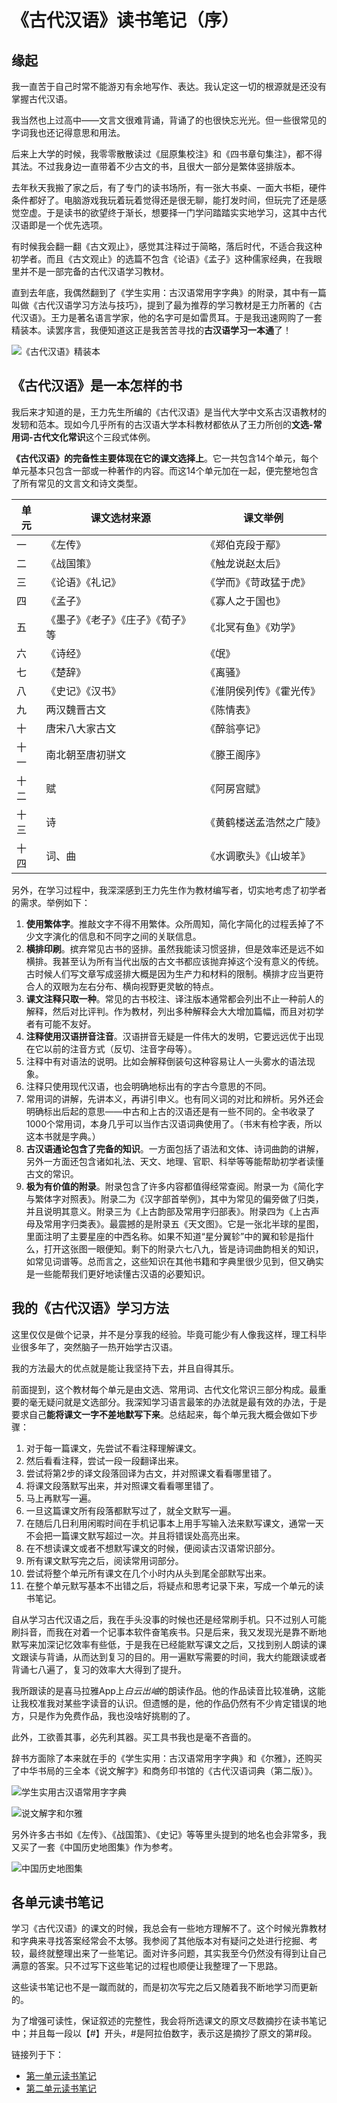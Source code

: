 # 《古代汉语》读书笔记（序）

## 缘起

我一直苦于自己时常不能游刃有余地写作、表达。我认定这一切的根源就是还没有掌握古代汉语。

我当然也上过高中——文言文很难背诵，背诵了的也很快忘光光。但一些很常见的字词我也还记得意思和用法。

后来上大学的时候，我零零散散读过《屈原集校注》和《四书章句集注》，都不得其法。不过我身边一直带着不少古文的书，且很大一部分是繁体竖排版本。

去年秋天我搬了家之后，有了专门的读书场所，有一张大书桌、一面大书柜，硬件条件都好了。电脑游戏我玩着玩着觉得还是很无聊，能打发时间，但玩完了还是感觉空虚。于是读书的欲望终于渐长，想要择一门学问踏踏实实地学习，这其中古代汉语即是一个优先选项。

有时候我会翻一翻《古文观止》，感觉其注释过于简略，落后时代，不适合我这种初学者。而且《古文观止》的选篇不包含《论语》《孟子》这种儒家经典，在我眼里并不是一部完备的古代汉语学习教材。

直到去年底，我偶然翻到了《学生实用：古汉语常用字字典》的附录，其中有一篇叫做《古代汉语学习方法与技巧》，提到了最为推荐的学习教材是王力所著的《古代汉语》。王力是著名语言学家，他的名字可是如雷贯耳。于是我迅速网购了一套精装本。读罢序言，我便知道这正是我苦苦寻找的**古汉语学习一本通**了！

![《古代汉语》精装本](./古代汉语王力著.jpg)

## 《古代汉语》是一本怎样的书

我后来才知道的是，王力先生所编的《古代汉语》是当代大学中文系古汉语教材的发轫和范本。现如今几乎所有的古汉语大学本科教材都依从了王力所创的**文选-常用词-古代文化常识**这个三段式体例。

**《古代汉语》的完备性主要体现在它的课文选择上**。它一共包含14个单元，每个单元基本只包含一部或一种著作的内容。而这14个单元加在一起，便完整地包含了所有常见的文言文和诗文类型。

| 单元 | 课文选材来源 | 课文举例 |
| --- | --------------------------  | --------------------- |
| 一  | 《左传》                      | 《郑伯克段于鄢》        |
| 二  | 《战国策》                    | 《触龙说赵太后》         |
| 三  | 《论语》《礼记》               | 《学而》《苛政猛于虎》    |
| 四  | 《孟子》                      | 《寡人之于国也》         |
| 五  | 《墨子》《老子》《庄子》《荀子》等| 《北冥有鱼》《劝学》      |
| 六  | 《诗经》                      | 《氓》                 |
| 七  | 《楚辞》                      | 《离骚》               |
| 八  | 《史记》《汉书》                | 《淮阴侯列传》《霍光传》 |
| 九  | 两汉魏晋古文                   | 《陈情表》             |
| 十  | 唐宋八大家古文                 | 《醉翁亭记》            |
| 十一 | 南北朝至唐初骈文               | 《滕王阁序》            |
| 十二 | 赋                           | 《阿房宫赋》            |
| 十三 | 诗                           | 《黄鹤楼送孟浩然之广陵》  |
| 十四 | 词、曲                        | 《水调歌头》《山坡羊》   |

另外，在学习过程中，我深深感到王力先生作为教材编写者，切实地考虑了初学者的需求。举例如下：

1. **使用繁体字**。推敲文字不得不用繁体。众所周知，简化字简化的过程丢掉了不少文字演化的信息和不同字之间的关联信息。
2. **横排印刷**。摈弃常见古书的竖排。虽然我能读习惯竖排，但是效率还是远不如横排。我甚至认为所有当代出版的古文书都应该抛弃掉这个没有意义的传统。古时候人们写文章写成竖排大概是因为生产力和材料的限制。横排才应当更符合人的双眼为左右分布、横向视野更灵敏的特点。
3. **课文注释只取一种**。常见的古书校注、译注版本通常都会列出不止一种前人的解释，然后对比评判。作为教材，列出多种解释会大大增加篇幅，而且对初学者有可能不友好。
4. **注释使用汉语拼音注音**。汉语拼音无疑是一件伟大的发明，它要远远优于出现在它以前的注音方式（反切、注音字母等）。
5. 注释中有对语法的说明。比如会解释倒装句这种容易让人一头雾水的语法现象。
6. 注释只使用现代汉语，也会明确地标出有的字古今意思的不同。
7. 常用词的讲解，先讲本义，再讲引申义。也有同义词的对比和辨析。另外还会明确标出后起的意思——中古和上古的汉语还是有一些不同的。全书收录了1000个常用词，本身几乎可以当作古汉语词典使用了。（书末有检字表，所以这本书就是字典。）
8. **古汉语通论包含了完备的知识**。一方面包括了语法和文体、诗词曲韵的讲解，另外一方面还包含诸如礼法、天文、地理、官职、科举等等能帮助初学者读懂古文的常识。
9. **极为有价值的附录**。附录包含了许多内容都值得经常查阅。附录一为《简化字与繁体字对照表》。附录二为《汉字部首举例》，其中为常见的偏旁做了归类，并且说明其意义。附录三为《上古韵部及常用字归部表》。附录四为《上古声母及常用字归类表》。最震撼的是附录五《天文图》。它是一张北半球的星图，里面注明了主要星座的中西名称。如果不知道“星分翼轸”中的翼和轸是指什么，打开这张图一眼便知。剩下的附录六七八九，皆是诗词曲韵相关的知识，如常见词谱等。总而言之，这些知识在其他书籍和字典里很少见到，但又确实是一些能帮我们更好地读懂古汉语的必要知识。

## 我的《古代汉语》学习方法

这里仅仅是做个记录，并不是分享我的经验。毕竟可能少有人像我这样，理工科毕业很多年了，突然脑子一热开始学古汉语。

我的方法最大的优点就是能让我坚持下去，并且自得其乐。

前面提到，这个教材每个单元是由文选、常用词、古代文化常识三部分构成。最重要的毫无疑问就是文选部分。我深知学习语言最笨的办法就是最有效的办法，于是要求自己**能将课文一字不差地默写下来**。总结起来，每个单元我大概会做如下步骤：

1. 对于每一篇课文，先尝试不看注释理解课文。
2. 然后看看注释，尝试一段一段翻译出来。
3. 尝试将第2步的译文段落回译为古文，并对照课文看看哪里错了。
4. 将课文段落默写出来，并对照课文看看哪里错了。
5. 马上再默写一遍。
6. 一旦这篇课文所有段落都默写过了，就全文默写一遍。
7. 在随后几日利用闲暇时间在手机记事本上用手写输入法来默写课文，通常一天不会把一篇课文默写超过一次。并且将错误处高亮出来。
8. 在不想读课文或者不想默写课文的时候，便阅读古汉语常识部分。
9. 所有课文默写完之后，阅读常用词部分。
10. 尝试将整个单元所有课文在几个小时内从头到尾全部默写出来。
11. 在整个单元默写基本不出错之后，将疑点和思考记录下来，写成一个单元的读书笔记。

自从学习古代汉语之后，我在手头没事的时候也还是经常刷手机。只不过别人可能刷抖音，而我在对着一个记事本软件奋笔疾书。只是后来，我又发现光是靠不断地默写来加深记忆效率有些低，于是我在已经能默写课文之后，又找到别人朗读的课文跟读与背诵，从而达到复习的目的。用一遍默写需要的时间，我大约能跟读或者背诵七八遍了，复习的效率大大得到了提升。

我所跟读的是喜马拉雅App上*白云出岫*的朗读作品。他的作品读音比较准确，这能让我校准我对某些字读音的认识。但遗憾的是，他的作品仍然有不少肯定错误的地方，只是作为免费作品，我也没啥好挑剔的了。

此外，工欲善其事，必先利其器。买工具书我也是毫不吝啬的。

辞书方面除了本来就在手的《学生实用：古汉语常用字字典》和《尔雅》，还购买了中华书局的三全本《说文解字》和商务印书馆的《古代汉语词典（第二版）》。

![学生实用古汉语常用字字典](./学生实用古汉语常用字字典.jpg)

![说文解字和尔雅](./说文解字和尔雅.jpg)

另外许多古书如《左传》、《战国策》、《史记》等等里头提到的地名也会非常多，我又买了一套《中国历史地图集》作为参考。

![中国历史地图集](中国历史地图集.jpg)

## 各单元读书笔记

学习《古代汉语》的课文的时候，我总会有一些地方理解不了。这个时候光靠教材和字典来寻找答案经常会不太够。我参阅了其他版本对有疑问之处进行挖掘、考较，最终就整理出来了一些笔记。面对许多问题，其实我至今仍然没有得到让自己满意的答案。只不过写下这些笔记的过程也顺便让我整理了一下思路。

这些读书笔记也不是一蹴而就的，而是初次写完之后又随着我不断地学习而更新的。

为了增强可读性，保证叙述的完整性，我会将所选课文的原文尽数摘抄在读书笔记中；并且每一段以【#】开头，#是阿拉伯数字，表示这是摘抄了原文的第#段。

链接列于下：

- [第一单元读书笔记](./Unit1/readme.md)
- [第二单元读书笔记](./Unit2/readme.md)